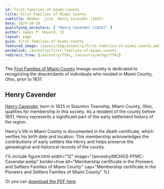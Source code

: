```yaml
---
id: first-families-of-miami-county
title: First Families of Miami County
subtitle: Member _jure_ Henry Cavender (1825)
date: 2024-10-10
qualifying_ancestors: [ "Henry Cavender (1825)" ]
author: James P. Howard, II
layout: page
guid: first-families-of-miami-county
featured_image: /assets/img/ancestry/first-families-of-miami-county.webp
permalink: /ancestry/first-families-of-miami-county
redirect_from: [/ancestry/ffmc, /ancestry/mchgs/ffmc]
---
```


The [First Families of Miami
County](https://sites.rootsweb.com/~ohmchgs/mchgs_recognition.html)
lineage society is dedicated to recognizing the descendants of
individuals who resided in Miami County, Ohio, prior to 1831.

## Henry Cavender

[Henry Cavender](https://www.wikitree.com/wiki/Cavender-247), born in
1825 in Staunton Township, Miami County, Ohio, qualifies for membership
in this society.  As a resident of the county before 1831, Henry
represents a significant part of the early settlement history of the
region.

Henry's life in Miami County is documented in his death certificate,
which verifies his birth date and location. This membership acknowledges
the contributions of early settlers like Henry and helps preserve the
genealogical and historical records of the county.

{% include figure.html width="12"
   image="/ancestry/MCHGS-FFMC-Cavendar.webp" border=true
   alt="Membership certificate in the Pioneers and Settlers Families of Miami County"
   cap="Membership certificate in the Pioneers and Settlers Families of Miami County" %}
   
Or you can [download the PDF here](/assets/docs/ancestry/MCHGS-FFMC-Cavendar.pdf).
